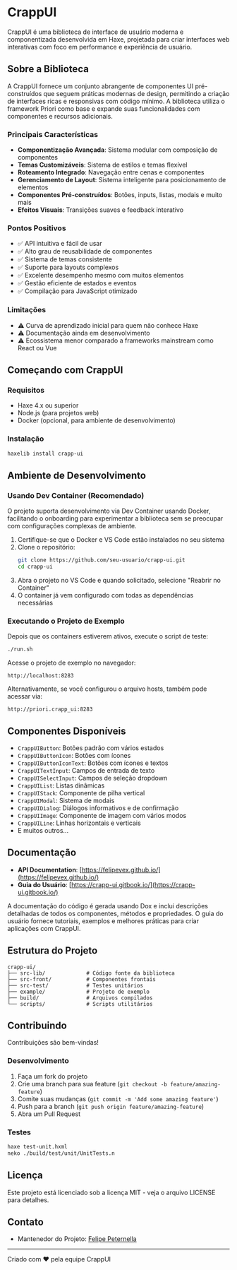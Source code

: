 # CrappUI

CrappUI é uma biblioteca de interface de usuário moderna e componentizada desenvolvida em Haxe, projetada para criar interfaces web interativas com foco em performance e experiência de usuário.

## Sobre a Biblioteca

A CrappUI fornece um conjunto abrangente de componentes UI pré-construídos que seguem práticas modernas de design, permitindo a criação de interfaces ricas e responsivas com código mínimo. A biblioteca utiliza o framework Priori como base e expande suas funcionalidades com componentes e recursos adicionais.

### Principais Características

- **Componentização Avançada**: Sistema modular com composição de componentes
- **Temas Customizáveis**: Sistema de estilos e temas flexível
- **Roteamento Integrado**: Navegação entre cenas e componentes
- **Gerenciamento de Layout**: Sistema inteligente para posicionamento de elementos
- **Componentes Pré-construídos**: Botões, inputs, listas, modais e muito mais
- **Efeitos Visuais**: Transições suaves e feedback interativo

### Pontos Positivos

- ✅ API intuitiva e fácil de usar
- ✅ Alto grau de reusabilidade de componentes
- ✅ Sistema de temas consistente
- ✅ Suporte para layouts complexos
- ✅ Excelente desempenho mesmo com muitos elementos
- ✅ Gestão eficiente de estados e eventos
- ✅ Compilação para JavaScript otimizado

### Limitações

- ⚠️ Curva de aprendizado inicial para quem não conhece Haxe
- ⚠️ Documentação ainda em desenvolvimento
- ⚠️ Ecossistema menor comparado a frameworks mainstream como React ou Vue

## Começando com CrappUI

### Requisitos

- Haxe 4.x ou superior
- Node.js (para projetos web)
- Docker (opcional, para ambiente de desenvolvimento)

### Instalação

```bash
haxelib install crapp-ui
```

## Ambiente de Desenvolvimento

### Usando Dev Container (Recomendado)

O projeto suporta desenvolvimento via Dev Container usando Docker, facilitando o onboarding para experimentar a biblioteca sem se preocupar com configurações complexas de ambiente.

1. Certifique-se que o Docker e VS Code estão instalados no seu sistema
2. Clone o repositório:
   ```bash
   git clone https://github.com/seu-usuario/crapp-ui.git
   cd crapp-ui
   ```
3. Abra o projeto no VS Code e quando solicitado, selecione "Reabrir no Container"
4. O container já vem configurado com todas as dependências necessárias

### Executando o Projeto de Exemplo

Depois que os containers estiverem ativos, execute o script de teste:

```bash
./run.sh
```

Acesse o projeto de exemplo no navegador:
```
http://localhost:8283
```

Alternativamente, se você configurou o arquivo hosts, também pode acessar via:
```
http://priori.crapp_ui:8283
```

## Componentes Disponíveis

- `CrappUIButton`: Botões padrão com vários estados
- `CrappUIButtonIcon`: Botões com ícones
- `CrappUIButtonIconText`: Botões com ícones e textos
- `CrappUITextInput`: Campos de entrada de texto
- `CrappUISelectInput`: Campos de seleção dropdown
- `CrappUIList`: Listas dinâmicas
- `CrappUIStack`: Componente de pilha vertical
- `CrappUIModal`: Sistema de modais
- `CrappUIDialog`: Diálogos informativos e de confirmação
- `CrappUIImage`: Componente de imagem com vários modos
- `CrappUILine`: Linhas horizontais e verticais
- E muitos outros...

## Documentação

- **API Documentation**: [https://felipevex.github.io/](https://felipevex.github.io/)
- **Guia do Usuário**: [https://crapp-ui.gitbook.io/](https://crapp-ui.gitbook.io/)

A documentação do código é gerada usando Dox e inclui descrições detalhadas de todos os componentes, métodos e propriedades. O guia do usuário fornece tutoriais, exemplos e melhores práticas para criar aplicações com CrappUI.

## Estrutura do Projeto

```
crapp-ui/
├── src-lib/             # Código fonte da biblioteca
├── src-front/           # Componentes frontais
├── src-test/            # Testes unitários
├── example/             # Projeto de exemplo
├── build/               # Arquivos compilados
└── scripts/             # Scripts utilitários
```

## Contribuindo

Contribuições são bem-vindas!

### Desenvolvimento

1. Faça um fork do projeto
2. Crie uma branch para sua feature (`git checkout -b feature/amazing-feature`)
3. Comite suas mudanças (`git commit -m 'Add some amazing feature'`)
4. Push para a branch (`git push origin feature/amazing-feature`)
5. Abra um Pull Request

### Testes

```bash
haxe test-unit.hxml
neko ./build/test/unit/UnitTests.n
```

## Licença

Este projeto está licenciado sob a licença MIT - veja o arquivo LICENSE para detalhes.

## Contato

- Mantenedor do Projeto: [Felipe Peternella](https://github.com/felipevex)

---

Criado com ❤️ pela equipe CrappUI